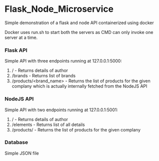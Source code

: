 # Flask_Node_Microservice
Simple demonstration of a flask and node API containerized using docker

Docker uses run.sh to start both the servers as CMD can only invoke one server at a time.

### Flask API

Simple API with three endpoints running at 127.0.0.1:5000:

1. / - Returns details of author
2. /brands - Returns list of brands
3. /products/<brand_name> - Returns the list of products for the given complany which is actually internally fetched from the NodeJS API

### NodeJS API

Simple API with two endpoints running at 127.0.0.1:5001:

1. / - Returns details of author
2. /elements - Returns list of all details
3. /products/<element> - Returns the list of products for the given complany 


### Database

Simple JSON file
